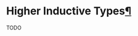 <h1 id="hits">Higher Inductive Types<a class="headerlink" href="#hits" title="Permanent link">&para;</a></h1>

TODO
